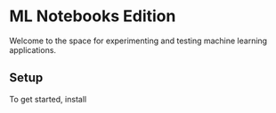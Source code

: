 ML Notebooks Edition
==========================

Welcome to the space for experimenting and testing machine learning applications.

Setup
-----

To get started, install 